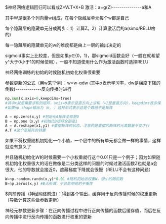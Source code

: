 $神经网络逻辑回归可以看成Z=W.T*X+B
 激活：a=g(Z)---------------a和A

其中W是很多个列向量w组成，在每个隐藏层单元每个w都是自己

每个隐藏层的隐藏单元分成两步：1）计算Z。2）计算激活后的a(simo/RELU啥的)

每一隐藏层的隐藏单元的w的维度都是由上一层的输出决定的

sigmoid事实上比较差，但是如果y∈{0，1}，那sigmoid函数会好（一般在就希望y^大于0小于1的时候使用），一般不知道使用什么作为激活函数时选择RELU

神经网络训练的初始的时候随机初始化权重很重要

参数更新的公式（用w来举例）：w=w-αdw     (其中α表示学习率，dw是梯度下降的倒数)-------------反向传播时进行

```python
np.sum(x,axis=0,keepdims=true)
#其中x就是需要求和的矩阵，axis=0表示竖直方向上求和（=1是垂直方向），keepdims表示保留这个样子，不会讲矩阵输出生为数组形式
#如果np.shape输出为（n, ）这种形式表示这是个数组不是矩阵
```

```python
A = np.zero(x,y) #初始化A矩阵全部是0
B = np.one（x,y）#初始化B矩阵全部是1
A = A.reshape(x1,y1) #重塑矩阵的状态，注意的是重塑的矩阵的元素数量不变才行
A.T #这个是矩阵的转置
```

如果不将权重随机初始化一个小值，一个层中的所有单元都会做一样的事情，这样就没有意义了

并且随机初始化W的时候需要一个小权重就行这个0.01只是一个例子；因为如果随机初始化权重很大的话在做像是二分类这样的问题的时候过激活函数Z也就是a会很大，他的导数就会接近0，遮藏梯度下降就会很慢（RELU不会有这种问题）
```python
W=np.random.randn(x,y)*0.01 #随机初始话权重W，很小的随机数
B=np.zeros(x,y) #B无所谓，不会影响他的平衡性
```



$向前传播（神经网络前进）：得到各个输出，缓存用于反向传播时候的权重更新（导数计算这些做参数更新）

神经元参数更新步骤：在正向传播过程中进行正向传播的函数后缓存值，而后在反向传播中进行反向传播的函数进行权重的更新
